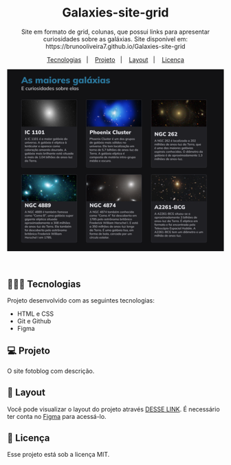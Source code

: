 <h1 align="center"> Galaxies-site-grid </h1>

<p align="center">
Site em formato de grid, colunas, que possui links para apresentar curiosidades sobre as galáxias. Site disponível em: https://brunooliveira7.github.io/Galaxies-site-grid
</p>

<p align="center">
  <a href="#-tecnologias">Tecnologias</a>&nbsp;&nbsp;&nbsp;|&nbsp;&nbsp;&nbsp;
  <a href="#-projeto">Projeto</a>&nbsp;&nbsp;&nbsp;|&nbsp;&nbsp;&nbsp;
  <a href="#-layout">Layout</a>&nbsp;&nbsp;&nbsp;|&nbsp;&nbsp;&nbsp;
  <a href="#memo-licença">Licença</a>
</p>

<p align="center">
  <img alt="License" src="https://github.com/brunooliveira7/Galaxies-site-grid/blob/main/assets/Layout%20-%20Galaxies-site-grid.png">
</p>

<br>

## 🧑🏻‍💻 Tecnologias

Projeto desenvolvido com as seguintes tecnologias:

- HTML e CSS
- Git e Github
- Figma

## 💻 Projeto

O site fotoblog com descrição.

## 🔖 Layout

Você pode visualizar o layout do projeto através [DESSE LINK](https://www.figma.com/design/4eEVbKEmqKIpQfYGFuAK6l/Galaxies-%E2%80%A2-Projeto-Explorer-(Community)?node-id=115-3&node-type=canvas&m=dev). É necessário ter conta no [Figma](https://figma.com) para acessá-lo.

## :memo: Licença

Esse projeto está sob a licença MIT.
